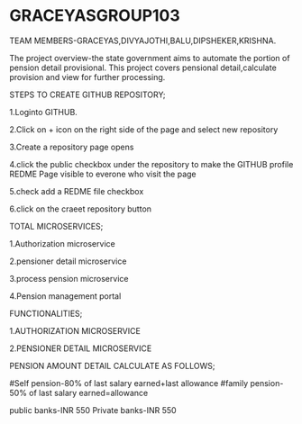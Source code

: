 # GRACEYASGROUP103
TEAM MEMBERS-GRACEYAS,DIVYAJOTHI,BALU,DIPSHEKER,KRISHNA.

The project overview-the state government aims to automate the portion of pension detail provisional.
This project covers pensional detail,calculate provision and view for further processing.

STEPS TO CREATE GITHUB REPOSITORY;

1.Loginto GITHUB.

2.Click on + icon on the right side of the page and select new repository

3.Create a repository page opens

4.click the public checkbox under the repository to make the GITHUB profile REDME Page visible to everone who visit the page

5.check add a REDME  file checkbox

6.click on the craeet repository button

TOTAL MICROSERVICES;


1.Authorization microservice

2.pensioner detail microservice

3.process pension microservice

4.Pension management portal


FUNCTIONALITIES;

1.AUTHORIZATION MICROSERVICE

2.PENSIONER DETAIL MICROSERVICE



PENSION AMOUNT DETAIL CALCULATE AS FOLLOWS;

#Self pension-80% of last salary earned+last allowance
#family pension-50% of last salary earned=allowance

public banks-INR 550
Private banks-INR 550
